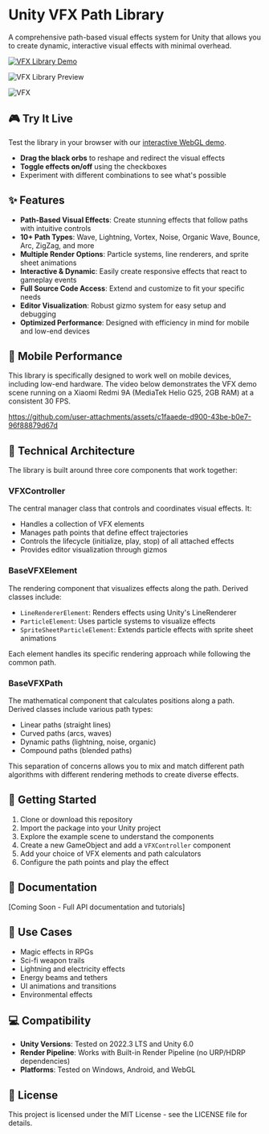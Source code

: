 # Unity VFX Path Library

A comprehensive path-based visual effects system for Unity that allows you to create dynamic, interactive visual effects with minimal overhead.

[![VFX Library Demo](https://img.shields.io/badge/Live%20Demo-Try%20it%20Now-blue)](https://jwho303.itch.io/vfx-library)

![VFX Library Preview](preview.gif)

![VFX](https://github.com/user-attachments/assets/b3fc0936-8585-40fc-9416-a161df830fb5)

## 🎮 Try It Live

Test the library in your browser with our [interactive WebGL demo](https://jwho303.itch.io/vfx-library).

- **Drag the black orbs** to reshape and redirect the visual effects
- **Toggle effects on/off** using the checkboxes
- Experiment with different combinations to see what's possible

## ✨ Features

- **Path-Based Visual Effects**: Create stunning effects that follow paths with intuitive controls
- **10+ Path Types**: Wave, Lightning, Vortex, Noise, Organic Wave, Bounce, Arc, ZigZag, and more
- **Multiple Render Options**: Particle systems, line renderers, and sprite sheet animations
- **Interactive & Dynamic**: Easily create responsive effects that react to gameplay events
- **Full Source Code Access**: Extend and customize to fit your specific needs
- **Editor Visualization**: Robust gizmo system for easy setup and debugging
- **Optimized Performance**: Designed with efficiency in mind for mobile and low-end devices

## 📱 Mobile Performance

This library is specifically designed to work well on mobile devices, including low-end hardware. The video below demonstrates the VFX demo scene running on a Xiaomi Redmi 9A (MediaTek Helio G25, 2GB RAM) at a consistent 30 FPS.

https://github.com/user-attachments/assets/c1faaede-d900-43be-b0e7-96f88879d67d

## 🔧 Technical Architecture

The library is built around three core components that work together:

### VFXController

The central manager class that controls and coordinates visual effects. It:
- Handles a collection of VFX elements
- Manages path points that define effect trajectories
- Controls the lifecycle (initialize, play, stop) of all attached effects
- Provides editor visualization through gizmos

### BaseVFXElement

The rendering component that visualizes effects along the path. Derived classes include:
- `LineRendererElement`: Renders effects using Unity's LineRenderer
- `ParticleElement`: Uses particle systems to visualize effects
- `SpriteSheetParticleElement`: Extends particle effects with sprite sheet animations

Each element handles its specific rendering approach while following the common path.

### BaseVFXPath

The mathematical component that calculates positions along a path. Derived classes include various path types:
- Linear paths (straight lines)
- Curved paths (arcs, waves)
- Dynamic paths (lightning, noise, organic)
- Compound paths (blended paths)

This separation of concerns allows you to mix and match different path algorithms with different rendering methods to create diverse effects.

## 🚀 Getting Started

1. Clone or download this repository
2. Import the package into your Unity project
3. Explore the example scene to understand the components
4. Create a new GameObject and add a `VFXController` component
5. Add your choice of VFX elements and path calculators
6. Configure the path points and play the effect

## 📖 Documentation

[Coming Soon - Full API documentation and tutorials]

## 🎯 Use Cases

- Magic effects in RPGs
- Sci-fi weapon trails
- Lightning and electricity effects
- Energy beams and tethers
- UI animations and transitions
- Environmental effects

## 💻 Compatibility

- **Unity Versions**: Tested on 2022.3 LTS and Unity 6.0
- **Render Pipeline**: Works with Built-in Render Pipeline (no URP/HDRP dependencies)
- **Platforms**: Tested on Windows, Android, and WebGL

## 📄 License

This project is licensed under the MIT License - see the LICENSE file for details.
